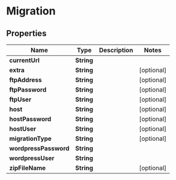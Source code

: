 

# Migration


## Properties

Name | Type | Description | Notes
------------ | ------------- | ------------- | -------------
**currentUrl** | **String** |  | 
**extra** | **String** |  |  [optional]
**ftpAddress** | **String** |  |  [optional]
**ftpPassword** | **String** |  |  [optional]
**ftpUser** | **String** |  |  [optional]
**host** | **String** |  |  [optional]
**hostPassword** | **String** |  |  [optional]
**hostUser** | **String** |  |  [optional]
**migrationType** | **String** |  |  [optional]
**wordpressPassword** | **String** |  | 
**wordpressUser** | **String** |  | 
**zipFileName** | **String** |  |  [optional]



